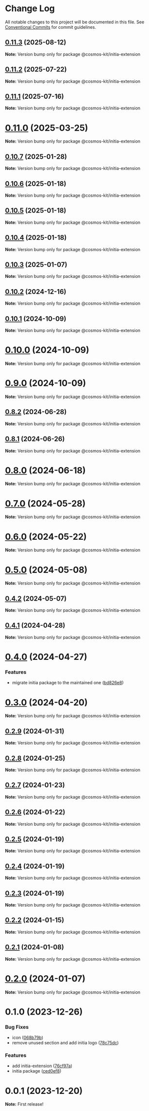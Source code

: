 # Change Log

All notable changes to this project will be documented in this file.
See [Conventional Commits](https://conventionalcommits.org) for commit guidelines.

## [0.11.3](https://github.com/hyperweb-io/cosmos-kit/compare/@cosmos-kit/initia-extension@0.11.2...@cosmos-kit/initia-extension@0.11.3) (2025-08-12)

**Note:** Version bump only for package @cosmos-kit/initia-extension





## [0.11.2](https://github.com/hyperweb-io/cosmos-kit/compare/@cosmos-kit/initia-extension@0.11.1...@cosmos-kit/initia-extension@0.11.2) (2025-07-22)

**Note:** Version bump only for package @cosmos-kit/initia-extension





## [0.11.1](https://github.com/hyperweb-io/cosmos-kit/compare/@cosmos-kit/initia-extension@0.11.0...@cosmos-kit/initia-extension@0.11.1) (2025-07-16)

**Note:** Version bump only for package @cosmos-kit/initia-extension





# [0.11.0](https://github.com/hyperweb-io/cosmos-kit/compare/@cosmos-kit/initia-extension@0.10.7...@cosmos-kit/initia-extension@0.11.0) (2025-03-25)

**Note:** Version bump only for package @cosmos-kit/initia-extension

## [0.10.7](https://github.com/hyperweb-io/cosmos-kit/compare/@cosmos-kit/initia-extension@0.10.6...@cosmos-kit/initia-extension@0.10.7) (2025-01-28)

**Note:** Version bump only for package @cosmos-kit/initia-extension

## [0.10.6](https://github.com/hyperweb-io/cosmos-kit/compare/@cosmos-kit/initia-extension@0.10.5...@cosmos-kit/initia-extension@0.10.6) (2025-01-18)

**Note:** Version bump only for package @cosmos-kit/initia-extension

## [0.10.5](https://github.com/hyperweb-io/cosmos-kit/compare/@cosmos-kit/initia-extension@0.10.4...@cosmos-kit/initia-extension@0.10.5) (2025-01-18)

**Note:** Version bump only for package @cosmos-kit/initia-extension

## [0.10.4](https://github.com/hyperweb-io/cosmos-kit/compare/@cosmos-kit/initia-extension@0.10.3...@cosmos-kit/initia-extension@0.10.4) (2025-01-18)

**Note:** Version bump only for package @cosmos-kit/initia-extension

## [0.10.3](https://github.com/hyperweb-io/cosmos-kit/compare/@cosmos-kit/initia-extension@0.10.2...@cosmos-kit/initia-extension@0.10.3) (2025-01-07)

**Note:** Version bump only for package @cosmos-kit/initia-extension

## [0.10.2](https://github.com/hyperweb-io/cosmos-kit/compare/@cosmos-kit/initia-extension@0.10.1...@cosmos-kit/initia-extension@0.10.2) (2024-12-16)

**Note:** Version bump only for package @cosmos-kit/initia-extension

## [0.10.1](https://github.com/hyperweb-io/cosmos-kit/compare/@cosmos-kit/initia-extension@0.10.0...@cosmos-kit/initia-extension@0.10.1) (2024-10-09)

**Note:** Version bump only for package @cosmos-kit/initia-extension

# [0.10.0](https://github.com/hyperweb-io/cosmos-kit/compare/@cosmos-kit/initia-extension@0.9.0...@cosmos-kit/initia-extension@0.10.0) (2024-10-09)

**Note:** Version bump only for package @cosmos-kit/initia-extension

# [0.9.0](https://github.com/hyperweb-io/cosmos-kit/compare/@cosmos-kit/initia-extension@0.8.2...@cosmos-kit/initia-extension@0.9.0) (2024-10-09)

**Note:** Version bump only for package @cosmos-kit/initia-extension

## [0.8.2](https://github.com/hyperweb-io/cosmos-kit/compare/@cosmos-kit/initia-extension@0.8.1...@cosmos-kit/initia-extension@0.8.2) (2024-06-28)

**Note:** Version bump only for package @cosmos-kit/initia-extension

## [0.8.1](https://github.com/hyperweb-io/cosmos-kit/compare/@cosmos-kit/initia-extension@0.8.0...@cosmos-kit/initia-extension@0.8.1) (2024-06-26)

**Note:** Version bump only for package @cosmos-kit/initia-extension

# [0.8.0](https://github.com/hyperweb-io/cosmos-kit/compare/@cosmos-kit/initia-extension@0.7.0...@cosmos-kit/initia-extension@0.8.0) (2024-06-18)

**Note:** Version bump only for package @cosmos-kit/initia-extension

# [0.7.0](https://github.com/hyperweb-io/cosmos-kit/compare/@cosmos-kit/initia-extension@0.6.0...@cosmos-kit/initia-extension@0.7.0) (2024-05-28)

**Note:** Version bump only for package @cosmos-kit/initia-extension

# [0.6.0](https://github.com/hyperweb-io/cosmos-kit/compare/@cosmos-kit/initia-extension@0.5.0...@cosmos-kit/initia-extension@0.6.0) (2024-05-22)

**Note:** Version bump only for package @cosmos-kit/initia-extension

# [0.5.0](https://github.com/hyperweb-io/cosmos-kit/compare/@cosmos-kit/initia-extension@0.4.2...@cosmos-kit/initia-extension@0.5.0) (2024-05-08)

**Note:** Version bump only for package @cosmos-kit/initia-extension

## [0.4.2](https://github.com/hyperweb-io/cosmos-kit/compare/@cosmos-kit/initia-extension@0.4.1...@cosmos-kit/initia-extension@0.4.2) (2024-05-07)

**Note:** Version bump only for package @cosmos-kit/initia-extension

## [0.4.1](https://github.com/hyperweb-io/cosmos-kit/compare/@cosmos-kit/initia-extension@0.4.0...@cosmos-kit/initia-extension@0.4.1) (2024-04-28)

**Note:** Version bump only for package @cosmos-kit/initia-extension

# [0.4.0](https://github.com/hyperweb-io/cosmos-kit/compare/@cosmos-kit/initia-extension@0.3.0...@cosmos-kit/initia-extension@0.4.0) (2024-04-27)

### Features

- migrate initia package to the maintained one ([bd826e8](https://github.com/hyperweb-io/cosmos-kit/commit/bd826e84494e4ccf8867a5a24e7c5dd45e7e8ac0))

# [0.3.0](https://github.com/hyperweb-io/cosmos-kit/compare/@cosmos-kit/initia-extension@0.2.9...@cosmos-kit/initia-extension@0.3.0) (2024-04-20)

**Note:** Version bump only for package @cosmos-kit/initia-extension

## [0.2.9](https://github.com/hyperweb-io/cosmos-kit/compare/@cosmos-kit/initia-extension@0.2.8...@cosmos-kit/initia-extension@0.2.9) (2024-01-31)

**Note:** Version bump only for package @cosmos-kit/initia-extension

## [0.2.8](https://github.com/hyperweb-io/cosmos-kit/compare/@cosmos-kit/initia-extension@0.2.7...@cosmos-kit/initia-extension@0.2.8) (2024-01-25)

**Note:** Version bump only for package @cosmos-kit/initia-extension

## [0.2.7](https://github.com/hyperweb-io/cosmos-kit/compare/@cosmos-kit/initia-extension@0.2.6...@cosmos-kit/initia-extension@0.2.7) (2024-01-23)

**Note:** Version bump only for package @cosmos-kit/initia-extension

## [0.2.6](https://github.com/hyperweb-io/cosmos-kit/compare/@cosmos-kit/initia-extension@0.2.5...@cosmos-kit/initia-extension@0.2.6) (2024-01-22)

**Note:** Version bump only for package @cosmos-kit/initia-extension

## [0.2.5](https://github.com/hyperweb-io/cosmos-kit/compare/@cosmos-kit/initia-extension@0.2.4...@cosmos-kit/initia-extension@0.2.5) (2024-01-19)

**Note:** Version bump only for package @cosmos-kit/initia-extension

## [0.2.4](https://github.com/hyperweb-io/cosmos-kit/compare/@cosmos-kit/initia-extension@0.2.3...@cosmos-kit/initia-extension@0.2.4) (2024-01-19)

**Note:** Version bump only for package @cosmos-kit/initia-extension

## [0.2.3](https://github.com/hyperweb-io/cosmos-kit/compare/@cosmos-kit/initia-extension@0.2.2...@cosmos-kit/initia-extension@0.2.3) (2024-01-19)

**Note:** Version bump only for package @cosmos-kit/initia-extension

## [0.2.2](https://github.com/hyperweb-io/cosmos-kit/compare/@cosmos-kit/initia-extension@0.2.1...@cosmos-kit/initia-extension@0.2.2) (2024-01-15)

**Note:** Version bump only for package @cosmos-kit/initia-extension

## [0.2.1](https://github.com/hyperweb-io/cosmos-kit/compare/@cosmos-kit/initia-extension@0.2.0...@cosmos-kit/initia-extension@0.2.1) (2024-01-08)

**Note:** Version bump only for package @cosmos-kit/initia-extension

# [0.2.0](https://github.com/hyperweb-io/cosmos-kit/compare/@cosmos-kit/initia-extension@0.1.0...@cosmos-kit/initia-extension@0.2.0) (2024-01-07)

**Note:** Version bump only for package @cosmos-kit/initia-extension

# 0.1.0 (2023-12-26)

### Bug Fixes

- icon ([068b79b](https://github.com/hyperweb-io/cosmos-kit/commit/068b79bfb66a030ec11578a8d351107732030811))
- remove unused section and add initia logo ([78c75dc](https://github.com/hyperweb-io/cosmos-kit/commit/78c75dcd9c46aee2fb9b07c479540b0e43c5ab15))

### Features

- add initia-extension ([76cf97a](https://github.com/hyperweb-io/cosmos-kit/commit/76cf97a048c6e5a45e4729b81b3c0caba0a3d5b7))
- initia package ([ced0ef8](https://github.com/hyperweb-io/cosmos-kit/commit/ced0ef8f4d2e0b1f6dd815003dc351f8eda39d6a))

# 0.0.1 (2023-12-20)

**Note:** First release!
